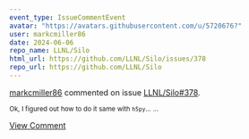 ```yaml
---
event_type: IssueCommentEvent
avatar: "https://avatars.githubusercontent.com/u/5720676?"
user: markcmiller86
date: 2024-06-06
repo_name: LLNL/Silo
html_url: https://github.com/LLNL/Silo/issues/378
repo_url: https://github.com/LLNL/Silo
---
```


<a href='https://github.com/markcmiller86' target='_blank'>markcmiller86</a> commented on issue <a href='https://github.com/LLNL/Silo/issues/378' target='_blank'>LLNL/Silo#378</a>.

<small>Ok, I figured out how to do it same with `h5py`......</small>

<a href='https://github.com/LLNL/Silo/issues/378' target='_blank'>View Comment</a>